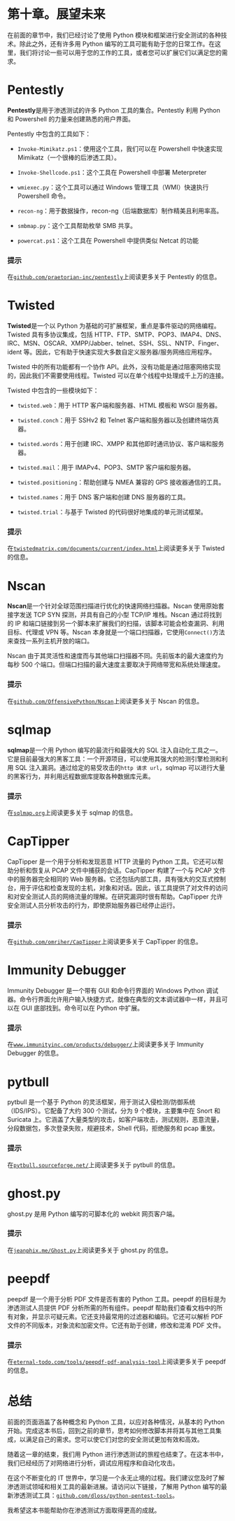 # 第十章。展望未来

在前面的章节中，我们已经讨论了使用 Python 模块和框架进行安全测试的各种技术。除此之外，还有许多用 Python 编写的工具可能有助于您的日常工作。在这里，我们将讨论一些可以用于您的工作的工具，或者您可以扩展它们以满足您的需求。

# Pentestly

**Pentestly**是用于渗透测试的许多 Python 工具的集合。Pentestly 利用 Python 和 Powershell 的力量来创建熟悉的用户界面。

Pentestly 中包含的工具如下：

+   `Invoke-Mimikatz.ps1`：使用这个工具，我们可以在 Powershell 中快速实现 Mimikatz（一个很棒的后渗透工具）。

+   `Invoke-Shellcode.ps1`：这个工具在 Powershell 中部署 Meterpreter

+   `wmiexec.py`：这个工具可以通过 Windows 管理工具（WMI）快速执行 Powershell 命令。

+   `recon-ng`：用于数据操作，recon-ng（后端数据库）制作精美且利用率高。

+   `smbmap.py`：这个工具帮助枚举 SMB 共享。

+   `powercat.ps1`：这个工具在 Powershell 中提供类似 Netcat 的功能

### 提示

在[`github.com/praetorian-inc/pentestly`](https://github.com/praetorian-inc/pentestly)上阅读更多关于 Pentestly 的信息。

# Twisted

**Twisted**是一个以 Python 为基础的可扩展框架，重点是事件驱动的网络编程。Twisted 具有多协议集成，包括 HTTP、FTP、SMTP、POP3、IMAP4、DNS、IRC、MSN、OSCAR、XMPP/Jabber、telnet、SSH、SSL、NNTP、Finger、ident 等。因此，它有助于快速实现大多数自定义服务器/服务网络应用程序。

Twisted 中的所有功能都有一个协作 API。此外，没有功能是通过阻塞网络实现的，因此我们不需要使用线程。Twisted 可以在单个线程中处理成千上万的连接。

Twisted 中包含的一些模块如下：

+   `twisted.web`：用于 HTTP 客户端和服务器、HTML 模板和 WSGI 服务器。

+   `twisted.conch`：用于 SSHv2 和 Telnet 客户端和服务器以及创建终端仿真器。

+   `twisted.words`：用于创建 IRC、XMPP 和其他即时通讯协议、客户端和服务器。

+   `twisted.mail`：用于 IMAPv4、POP3、SMTP 客户端和服务器。

+   `twisted.positioning`：帮助创建与 NMEA 兼容的 GPS 接收器通信的工具。

+   `twisted.names`：用于 DNS 客户端和创建 DNS 服务器的工具。

+   `twisted.trial`：与基于 Twisted 的代码很好地集成的单元测试框架。

### 提示

在[`twistedmatrix.com/documents/current/index.html`](http://twistedmatrix.com/documents/current/index.html)上阅读更多关于 Twisted 的信息。

# Nscan

**Nscan**是一个针对全球范围扫描进行优化的快速网络扫描器。Nscan 使用原始套接字发送 TCP SYN 探测，并具有自己的小型 TCP/IP 堆栈。Nscan 通过将找到的 IP 和端口链接到另一个脚本来扩展我们的扫描，该脚本可能会检查漏洞、利用目标、代理或 VPN 等。Nscan 本身就是一个端口扫描器，它使用`Connect()`方法来查找一系列主机开放的端口。

Nscan 由于其灵活性和速度而与其他端口扫描器不同。先前版本的最大速度约为每秒 500 个端口。但端口扫描的最大速度主要取决于网络带宽和系统处理速度。

### 提示

在[`github.com/OffensivePython/Nscan`](https://github.com/OffensivePython/Nscan)上阅读更多关于 Nscan 的信息。

# sqlmap

**sqlmap**是一个用 Python 编写的最流行和最强大的 SQL 注入自动化工具之一。它是目前最强大的黑客工具：一个开源项目，可以使用其强大的检测引擎检测和利用 SQL 注入漏洞。通过给定的易受攻击的`http 请求 url`，sqlmap 可以进行大量的黑客行为，并利用远程数据库提取各种数据库元素。

### 提示

在[`sqlmap.org`](http://sqlmap.org)上阅读更多关于 sqlmap 的信息。

# CapTipper

CapTipper 是一个用于分析和发现恶意 HTTP 流量的 Python 工具。它还可以帮助分析和恢复从 PCAP 文件中捕获的会话。CapTipper 构建了一个与 PCAP 文件中的服务器完全相同的 Web 服务器。它还包括内部工具，具有强大的交互式控制台，用于评估和检查发现的主机，对象和对话。因此，该工具提供了对文件的访问和对安全测试人员的网络流量的理解。在研究漏洞时很有帮助。CapTipper 允许安全测试人员分析攻击的行为，即使原始服务器已经停止运行。

### 提示

在[`github.com/omriher/CapTipper`](https://github.com/omriher/CapTipper)上阅读更多关于 CapTipper 的信息。

# Immunity Debugger

Immunity Debugger 是一个带有 GUI 和命令行界面的 Windows Python 调试器。命令行界面允许用户输入快捷方式，就像在典型的文本调试器中一样，并且可以在 GUI 底部找到。命令可以在 Python 中扩展。

### 提示

在[`www.immunityinc.com/products/debugger/`](https://www.immunityinc.com/products/debugger/)上阅读更多关于 Immunity Debugger 的信息。

# pytbull

pytbull 是一个基于 Python 的灵活框架，用于测试入侵检测/防御系统（IDS/IPS）。它配备了大约 300 个测试，分为 9 个模块，主要集中在 Snort 和 Suricata 上。它涵盖了大量类型的攻击，如客户端攻击，测试规则，恶意流量，分段数据包，多次登录失败，规避技术，Shell 代码，拒绝服务和 pcap 重放。

### 提示

在[`pytbull.sourceforge.net/`](http://pytbull.sourceforge.net/)上阅读更多关于 pytbull 的信息。

# ghost.py

ghost.py 是用 Python 编写的可脚本化的 webkit 网页客户端。

### 提示

在[`jeanphix.me/Ghost.py`](http://jeanphix.me/Ghost.py)上阅读更多关于 ghost.py 的信息。

# peepdf

peepdf 是一个用于分析 PDF 文件是否有害的 Python 工具。peepdf 的目标是为渗透测试人员提供 PDF 分析所需的所有组件。peepdf 帮助我们查看文档中的所有对象，并显示可疑元素。它还支持最常用的过滤器和编码。它还可以解析 PDF 文件的不同版本，对象流和加密文件。它还有助于创建，修改和混淆 PDF 文件。

### 提示

在[`eternal-todo.com/tools/peepdf-pdf-analysis-tool`](http://eternal-todo.com/tools/peepdf-pdf-analysis-tool)上阅读更多关于 peepdf 的信息。

# 总结

前面的页面涵盖了各种概念和 Python 工具，以应对各种情况，从基本的 Python 开始。完成这本书后，回到之前的章节，思考如何修改脚本并将其与其他工具集成，以满足自己的需求。您可以使它们对您的安全测试更加有效和高效。

随着这一章的结束，我们用 Python 进行渗透测试的旅程也结束了。在这本书中，我们已经经历了对网络进行分析，调试应用程序和自动化攻击。

在这个不断变化的 IT 世界中，学习是一个永无止境的过程。我们建议您及时了解渗透测试领域和相关工具的最新进展。请访问以下链接，了解用 Python 编写的最新渗透测试工具：[`github.com/dloss/python-pentest-tools`](https://github.com/dloss/python-pentest-tools)。

我希望这本书能帮助你在渗透测试方面取得更高的成就。
